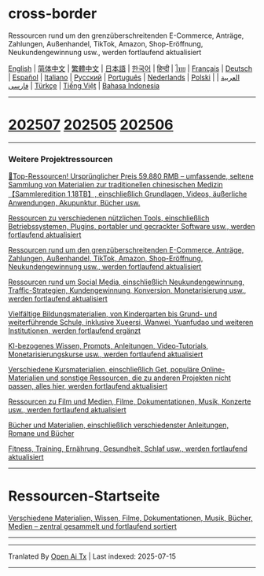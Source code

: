 # cross-border
Ressourcen rund um den grenzüberschreitenden E-Commerce, Anträge, Zahlungen, Außenhandel, TikTok, Amazon, Shop-Eröffnung, Neukundengewinnung usw., werden fortlaufend aktualisiert

[English](https://openaitx.github.io/view.html?user=mswnlz&project=cross-border&lang=en) | [简体中文](https://openaitx.github.io/view.html?user=mswnlz&project=cross-border&lang=zh-CN) | [繁體中文](https://openaitx.github.io/view.html?user=mswnlz&project=cross-border&lang=zh-TW) | [日本語](https://openaitx.github.io/view.html?user=mswnlz&project=cross-border&lang=ja) | [한국어](https://openaitx.github.io/view.html?user=mswnlz&project=cross-border&lang=ko) | [हिन्दी](https://openaitx.github.io/view.html?user=mswnlz&project=cross-border&lang=hi) | [ไทย](https://openaitx.github.io/view.html?user=mswnlz&project=cross-border&lang=th) | [Français](https://openaitx.github.io/view.html?user=mswnlz&project=cross-border&lang=fr) | [Deutsch](https://openaitx.github.io/view.html?user=mswnlz&project=cross-border&lang=de) | [Español](https://openaitx.github.io/view.html?user=mswnlz&project=cross-border&lang=es) | [Italiano](https://openaitx.github.io/view.html?user=mswnlz&project=cross-border&lang=it) | [Русский](https://openaitx.github.io/view.html?user=mswnlz&project=cross-border&lang=ru) | [Português](https://openaitx.github.io/view.html?user=mswnlz&project=cross-border&lang=pt) | [Nederlands](https://openaitx.github.io/view.html?user=mswnlz&project=cross-border&lang=nl) | [Polski](https://openaitx.github.io/view.html?user=mswnlz&project=cross-border&lang=pl) | [العربية](https://openaitx.github.io/view.html?user=mswnlz&project=cross-border&lang=ar) | [فارسی](https://openaitx.github.io/view.html?user=mswnlz&project=cross-border&lang=fa) | [Türkçe](https://openaitx.github.io/view.html?user=mswnlz&project=cross-border&lang=tr) | [Tiếng Việt](https://openaitx.github.io/view.html?user=mswnlz&project=cross-border&lang=vi) | [Bahasa Indonesia](https://openaitx.github.io/view.html?user=mswnlz&project=cross-border&lang=id)

------------
# [202507](https://raw.githubusercontent.com/mswnlz/cross-border/main/202507.md) [202505](https://raw.githubusercontent.com/mswnlz/cross-border/main/202505.md) [202506](https://raw.githubusercontent.com/mswnlz/cross-border/main/202506.md)



---------------
### Weitere Projektressourcen

[🎁Top-Ressourcen! Ursprünglicher Preis 59.880 RMB – umfassende, seltene Sammlung von Materialien zur traditionellen chinesischen Medizin【Sammleredition 1,18TB】, einschließlich Grundlagen, Videos, äußerliche Anwendungen, Akupunktur, Bücher usw.](https://github.com/mswnlz/chinese-traditional)

[Ressourcen zu verschiedenen nützlichen Tools, einschließlich Betriebssystemen, Plugins, portabler und gecrackter Software usw., werden fortlaufend aktualisiert](https://github.com/mswnlz/tools)


[Ressourcen rund um den grenzüberschreitenden E-Commerce, Anträge, Zahlungen, Außenhandel, TikTok, Amazon, Shop-Eröffnung, Neukundengewinnung usw., werden fortlaufend aktualisiert](https://github.com/mswnlz/cross-border)

[Ressourcen rund um Social Media, einschließlich Neukundengewinnung, Traffic-Strategien, Kundengewinnung, Konversion, Monetarisierung usw., werden fortlaufend aktualisiert](https://github.com/mswnlz/self-media)

[Vielfältige Bildungsmaterialien, von Kindergarten bis Grund- und weiterführende Schule, inklusive Xueersi, Wanwei, Yuanfudao und weiteren Institutionen, werden fortlaufend ergänzt](https://github.com/mswnlz/edu-knowlege)

[KI-bezogenes Wissen, Prompts, Anleitungen, Video-Tutorials, Monetarisierungskurse usw., werden fortlaufend aktualisiert](https://github.com/mswnlz/AIknowledge)

[Verschiedene Kursmaterialien, einschließlich Get, populäre Online-Materialien und sonstige Ressourcen, die zu anderen Projekten nicht passen, alles hier, werden fortlaufend aktualisiert](https://github.com/mswnlz/curriculum)

[Ressourcen zu Film und Medien, Filme, Dokumentationen, Musik, Konzerte usw., werden fortlaufend aktualisiert](https://github.com/mswnlz/movies)

[Bücher und Materialien, einschließlich verschiedenster Anleitungen, Romane und Bücher](https://github.com/mswnlz/book)

[Fitness, Training, Ernährung, Gesundheit, Schlaf usw., werden fortlaufend aktualisiert](https://github.com/mswnlz/healthy)



---------------

# Ressourcen-Startseite
[Verschiedene Materialien, Wissen, Filme, Dokumentationen, Musik, Bücher, Medien – zentral gesammelt und fortlaufend sortiert](https://github.com/mswnlz)

---------------


---

Tranlated By [Open Ai Tx](https://github.com/OpenAiTx/OpenAiTx) | Last indexed: 2025-07-15

---